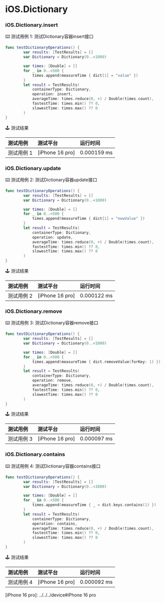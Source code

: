 # iOS.Dictionary
### iOS.Dictionary.insert

:keyboard: 测试用例 1: 测试Dictionary容器insert接口

```swift
func testDictionaryOperations() {
        var results: [TestResults] = []
        var Dictionary = Dictionary(0..<1000)

        var times: [Double] = []
        for _ in 0..<500 {
            times.append(measureTime { dict[1] = "value" })
        }
        let result = TestResults(
            containerType: Dictionary,
            operation: insert,
            averageTime: times.reduce(0, +) / Double(times.count),
            fastestTime: times.min() ?? 0,
            slowestTime: times.max() ?? 0
        )
}
```

:joystick: 测试结果

| 测试用例   | 测试平台           | 运行时间        |
|:-------|:---------------|:------------|
| 测试用例 1 | [iPhone 16 pro] | 0.000159 ms |


### iOS.Dictionary.update

:keyboard: 测试用例 2: 测试Dictionary容器update接口 

```swift
func testDictionaryOperations() {
        var results: [TestResults] = []
        var Dictionary = Dictionary(0..<1000)

        var times: [Double] = []
        for _ in 0..<500 {
            times.append(measureTime { dict[1] = "newValue" })
        }
        let result = TestResults(
            containerType: Dictionary,
            operation: update,
            averageTime: times.reduce(0, +) / Double(times.count),
            fastestTime: times.min() ?? 0,
            slowestTime: times.max() ?? 0
        )
}
```
:joystick: 测试结果

| 测试用例   | 测试平台           | 运行时间        |
|:-------|:---------------|:------------|
| 测试用例 2 | [iPhone 16 pro] | 0.000122 ms |

### iOS.Dictionary.remove

:keyboard: 测试用例 3: 测试Dictionary容器remove接口 

```swift
func testDictionaryOperations() {
        var results: [TestResults] = []
        var Dictionary = Dictionary(0..<1000)

        var times: [Double] = []
        for _ in 0..<500 {
            times.append(measureTime { dict.removeValue(forKey: 1) })
        }
        let result = TestResults(
            containerType: Dictionary,
            operation: remove,
            averageTime: times.reduce(0, +) / Double(times.count),
            fastestTime: times.min() ?? 0,
            slowestTime: times.max() ?? 0
        )
}
```
:joystick: 测试结果

| 测试用例   | 测试平台           | 运行时间        |
|:-------|:---------------|:------------|
| 测试用例 3 | [iPhone 16 pro] | 0.000097 ms |

### iOS.Dictionary.contains

:keyboard: 测试用例 4: 测试Dictionary容器contains接口 

```swift
func testDictionaryOperations() {
        var results: [TestResults] = []
        var Dictionary = Dictionary(0..<1000)

        var times: [Double] = []
        for _ in 0..<500 {
            times.append(measureTime { _ = dict.keys.contains(1) })
        }
        let result = TestResults(
            containerType: Dictionary,
            operation: contains,
            averageTime: times.reduce(0, +) / Double(times.count),
            fastestTime: times.min() ?? 0,
            slowestTime: times.max() ?? 0
        )
}
```
:joystick: 测试结果

| 测试用例   | 测试平台           | 运行时间        |
|:-------|:---------------|:------------|
| 测试用例 4 | [iPhone 16 pro] | 0.000092 ms |


[iPhone 16 pro]: ../../../device#iPhone 16 pro
